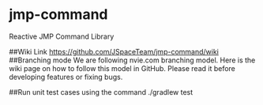 # jmp-command
Reactive JMP Command Library

##Wiki Link
https://github.com/JSpaceTeam/jmp-command/wiki
##Branching mode
We are following nvie.com branching model. Here is the wiki page on how to follow this model in GitHub. Please read it before developing features or fixing bugs.

##Run unit test cases using the command
./gradlew test
